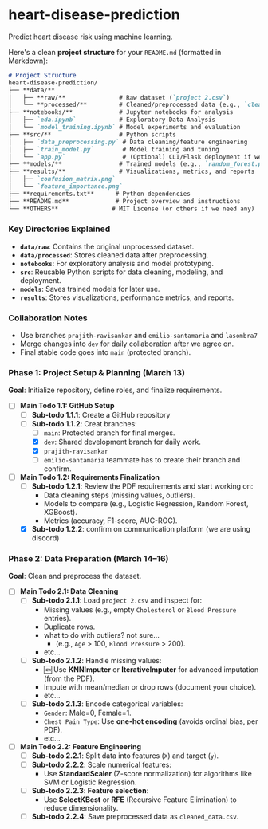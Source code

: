 # heart-disease-prediction
Predict heart disease risk using machine learning.

Here's a clean **project structure** for your `README.md` (formatted in Markdown):

```markdown
# Project Structure
heart-disease-prediction/  
├── **data/**  
│   ├── **raw/**               # Raw dataset (`project 2.csv`)
│   └── **processed/**         # Cleaned/preprocessed data (e.g., `cleaned_data.csv`)  
├── **notebooks/**             # Jupyter notebooks for analysis  
│   ├── `eda.ipynb`            # Exploratory Data Analysis  
│   └── `model_training.ipynb` # Model experiments and evaluation  
├── **src/**                   # Python scripts  
│   ├── `data_preprocessing.py` # Data cleaning/feature engineering  
│   ├── `train_model.py`        # Model training and tuning  
│   └── `app.py`                # (Optional) CLI/Flask deployment if we have time
├── **models/**                # Trained models (e.g., `random_forest.pkl`)  
├── **results/**               # Visualizations, metrics, and reports  
│   ├── `confusion_matrix.png`  
│   └── `feature_importance.png`  
├── **requirements.txt**      # Python dependencies  
├── **README.md**             # Project overview and instructions  
└── **OTHERS**               # MIT License (or others if we need any)  
```

### **Key Directories Explained**  
- **`data/raw`**: Contains the original unprocessed dataset.  
- **`data/processed`**: Stores cleaned data after preprocessing.  
- **`notebooks`**: For exploratory analysis and model prototyping.  
- **`src`**: Reusable Python scripts for data cleaning, modeling, and deployment.  
- **`models`**: Saves trained models for later use.  
- **`results`**: Stores visualizations, performance metrics, and reports.  

### **Collaboration Notes**  
- Use branches `prajith-ravisankar` and `emilio-santamaria` and `lasombra7` 
- Merge changes into `dev` for daily collaboration after we agree on.  
- Final stable code goes into `main` (protected branch).

### **Phase 1: Project Setup & Planning (March 13)**

**Goal**: Initialize repository, define roles, and finalize requirements.

- [ ]  **Main Todo 1.1: GitHub Setup**
    - [ ]  **Sub-todo 1.1.1**: Create a GitHub repository
    - [ ]  **Sub-todo 1.1.2**: Creat branches:
        - [ ]  `main`: Protected branch for final merges.
        - [x]  `dev`: Shared development branch for daily work.
        - [x]  `prajith-ravisankar`
        - [ ]  `emilio-santamaria` teammate has to create their branch and confirm.
- [ ]  **Main Todo 1.2: Requirements Finalization**
    - [ ]  **Sub-todo 1.2.1**: Review the PDF requirements and start working on:
        - Data cleaning steps (missing values, outliers).
        - Models to compare (e.g., Logistic Regression, Random Forest, XGBoost).
        - Metrics (accuracy, F1-score, AUC-ROC).
    - [x]  **Sub-todo 1.2.2**: confirm on communication platform (we are using discord)

### **Phase 2: Data Preparation (March 14–16)**

**Goal**: Clean and preprocess the dataset.

- [ ]  **Main Todo 2.1: Data Cleaning**
    - [ ]  **Sub-todo 2.1.1**: Load `project 2.csv` and inspect for:
        - Missing values (e.g., empty `Cholesterol` or `Blood Pressure` entries).
        - Duplicate rows.
        - what to do with outliers? not sure…
            - (e.g., `Age` > 100, `Blood Pressure` > 200).
        - etc…
    - [ ]  **Sub-todo 2.1.2**: Handle missing values:
        - 🆕 Use **KNNImputer** or **IterativeImputer** for advanced imputation (from the PDF).
        - Impute with mean/median or drop rows (document your choice).
        - etc…
    - [ ]  **Sub-todo 2.1.3**: Encode categorical variables:
        - `Gender`: Male=0, Female=1.
        - `Chest Pain Type`: Use **one-hot encoding** (avoids ordinal bias, per PDF).
        - etc…
- [ ]  **Main Todo 2.2: Feature Engineering**
    - [ ]  **Sub-todo 2.2.1**: Split data into features (`X`) and target (`y`).
    - [ ]  **Sub-todo 2.2.2**: Scale numerical features:
        - Use **StandardScaler** (Z-score normalization) for algorithms like SVM or Logistic Regression.
    - [ ]  **Sub-todo 2.2.3**: **Feature selection**:
        - Use **SelectKBest** or **RFE** (Recursive Feature Elimination) to reduce dimensionality.
    - [ ]  **Sub-todo 2.2.4**: Save preprocessed data as `cleaned_data.csv`.